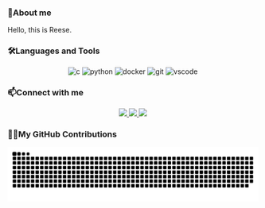 ### 🙋About me

Hello, this is Reese. 


### 🛠️Languages and Tools

<div align="center">
    <img src="https://raw.githubusercontent.com/imReese/imReese/main/img/C.svg" alt="c">
    <img src="https://raw.githubusercontent.com/imReese/imReese/main/img/Python.svg" alt="python">
    <img src="https://raw.githubusercontent.com/imReese/imReese/main/img/Docker.svg" alt="docker">
    <img src="https://raw.githubusercontent.com/imReese/imReese/main/img/git.svg" alt="git">
    <img src="https://raw.githubusercontent.com/imReese/imReese/main/img/VS%20Code.svg" alt="vscode">
</div>


### 📫Connect with me

<div align="center">
  <a href="https://github.com/imReese" class="social-badge">
    <img src="https://img.shields.io/badge/GitHub-100000?style=for-the-badge&logo=github&logoColor=white">
  </a>

  <a href="mailto:reese_duan@outlook.com" class="social-badge">
    <img src="https://img.shields.io/badge/邮箱-D14836?style=for-the-badge&logo=gmail&logoColor=white">
  </a>

  <!-- 微信：Reese521314 -->
  <a href="https://github.com/imReese/imReese/blob/main/img/wechat_me.jpg" class="social-badge">
    <img src="https://img.shields.io/badge/微信-ddddd?style=for-the-badge&logo=wechat&logoColor=white">
  </a>
</div>


### 👨‍💻My GitHub Contributions

<picture>
  <source media="(prefers-color-scheme: dark)" srcset="https://raw.githubusercontent.com/imReese/imReese/output/github-contribution-grid-snake-dark.svg">
  <source media="(prefers-color-scheme: light)" srcset="https://raw.githubusercontent.com/imReese/imReese/output/github-contribution-grid-snake.svg">
  <img alt="GitHub contribution grid snake animation" src="https://raw.githubusercontent.com/imReese/imReese/output/github-contribution-grid-snake.svg">
</picture>